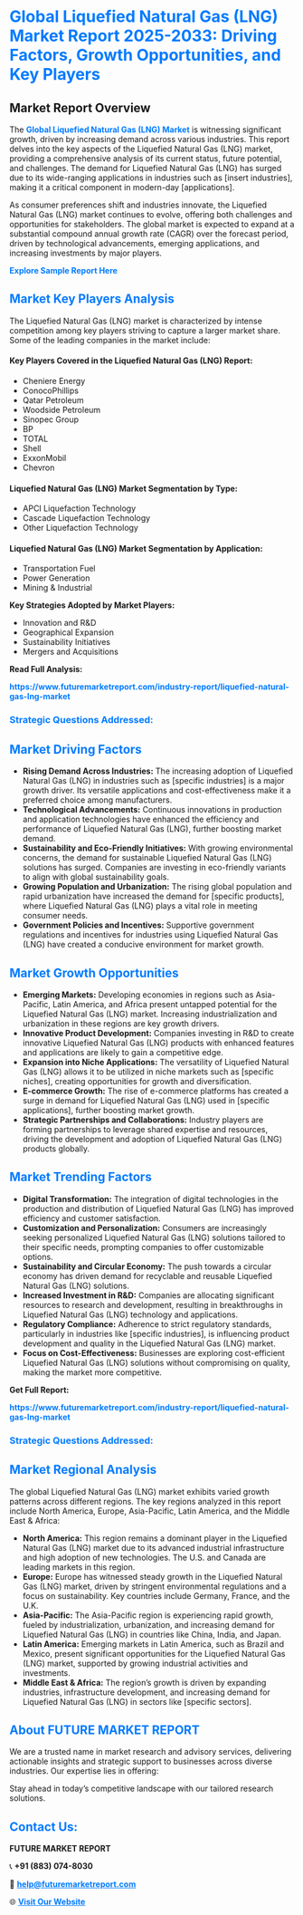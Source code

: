 <h1 style="color: #007BFF;">Global Liquefied Natural Gas (LNG) Market Report 2025-2033: Driving Factors, Growth Opportunities, and Key Players</h1>

<section id="overview">
<h2>Market Report Overview</h2>
<p>The <a href="https://www.futuremarketreport.com/industry-report/liquefied-natural-gas-lng-market" style="color: #007BFF; text-decoration: none;"><strong>Global Liquefied Natural Gas (LNG) Market</strong></a> is witnessing significant growth, driven by increasing demand across various industries. This report delves into the key aspects of the Liquefied Natural Gas (LNG) market, providing a comprehensive analysis of its current status, future potential, and challenges. The demand for Liquefied Natural Gas (LNG) has surged due to its wide-ranging applications in industries such as [insert industries], making it a critical component in modern-day [applications].</p>
<p>As consumer preferences shift and industries innovate, the Liquefied Natural Gas (LNG) market continues to evolve, offering both challenges and opportunities for stakeholders. The global market is expected to expand at a substantial compound annual growth rate (CAGR) over the forecast period, driven by technological advancements, emerging applications, and increasing investments by major players.</p>
</section>

<section id="overview">
<p><a href="https://www.futuremarketreport.com/request-sample/reportId=27029" style="color: #007BFF; text-decoration: none;"><strong>Explore Sample Report Here</strong></a></p>
</section>

<section id="key-players">
<h2 style="color: #007BFF;">Market Key Players Analysis</h2>
<p>The Liquefied Natural Gas (LNG) market is characterized by intense competition among key players striving to capture a larger market share. Some of the leading companies in the market include:</p>
<h4>Key Players Covered in the Liquefied Natural Gas (LNG) Report:</h4>
<ul><li>Cheniere Energy</li><li>ConocoPhillips</li><li>Qatar Petroleum</li><li>Woodside Petroleum</li><li>Sinopec Group</li><li>BP</li><li>TOTAL</li><li>Shell</li><li>ExxonMobil</li><li>Chevron</li></ul>
<h4>Liquefied Natural Gas (LNG) Market Segmentation by Type:</h4>
<ul><li>APCI Liquefaction Technology</li><li>Cascade Liquefaction Technology</li><li>Other Liquefaction Technology</li></ul>

<h4>Liquefied Natural Gas (LNG) Market Segmentation by Application:</h4>
<ul><li>Transportation Fuel</li><li>Power Generation</li><li>Mining &amp; Industrial</li></ul>
<p><strong>Key Strategies Adopted by Market Players:</strong></p>
<ul>
<li>Innovation and R&D</li>
<li>Geographical Expansion</li>
<li>Sustainability Initiatives</li>
<li>Mergers and Acquisitions</li>
</ul>
</section>

<section>
<p><strong>Read Full Analysis: </strong></p><a href="https://www.futuremarketreport.com/industry-report/liquefied-natural-gas-lng-market" style="color: #007BFF; text-decoration: none;"><strong>https://www.futuremarketreport.com/industry-report/liquefied-natural-gas-lng-market</strong></a>
<h3 style="color: #007BFF;">Strategic Questions Addressed:</h3>
</section>

<section id="driving-factors">
<h2 style="color: #007BFF;">Market Driving Factors</h2>
<ul>
<li><strong>Rising Demand Across Industries:</strong> The increasing adoption of Liquefied Natural Gas (LNG) in industries such as [specific industries] is a major growth driver. Its versatile applications and cost-effectiveness make it a preferred choice among manufacturers.</li>
<li><strong>Technological Advancements:</strong> Continuous innovations in production and application technologies have enhanced the efficiency and performance of Liquefied Natural Gas (LNG), further boosting market demand.</li>
<li><strong>Sustainability and Eco-Friendly Initiatives:</strong> With growing environmental concerns, the demand for sustainable Liquefied Natural Gas (LNG) solutions has surged. Companies are investing in eco-friendly variants to align with global sustainability goals.</li>
<li><strong>Growing Population and Urbanization:</strong> The rising global population and rapid urbanization have increased the demand for [specific products], where Liquefied Natural Gas (LNG) plays a vital role in meeting consumer needs.</li>
<li><strong>Government Policies and Incentives:</strong> Supportive government regulations and incentives for industries using Liquefied Natural Gas (LNG) have created a conducive environment for market growth.</li>
</ul>
</section>

<section id="growth-opportunities">
<h2 style="color: #007BFF;">Market Growth Opportunities</h2>
<ul>
<li><strong>Emerging Markets:</strong> Developing economies in regions such as Asia-Pacific, Latin America, and Africa present untapped potential for the Liquefied Natural Gas (LNG) market. Increasing industrialization and urbanization in these regions are key growth drivers.</li>
<li><strong>Innovative Product Development:</strong> Companies investing in R&D to create innovative Liquefied Natural Gas (LNG) products with enhanced features and applications are likely to gain a competitive edge.</li>
<li><strong>Expansion into Niche Applications:</strong> The versatility of Liquefied Natural Gas (LNG) allows it to be utilized in niche markets such as [specific niches], creating opportunities for growth and diversification.</li>
<li><strong>E-commerce Growth:</strong> The rise of e-commerce platforms has created a surge in demand for Liquefied Natural Gas (LNG) used in [specific applications], further boosting market growth.</li>
<li><strong>Strategic Partnerships and Collaborations:</strong> Industry players are forming partnerships to leverage shared expertise and resources, driving the development and adoption of Liquefied Natural Gas (LNG) products globally.</li>
</ul>
</section>

<section id="trending-factors">
<h2 style="color: #007BFF;">Market Trending Factors</h2>
<ul>
<li><strong>Digital Transformation:</strong> The integration of digital technologies in the production and distribution of Liquefied Natural Gas (LNG) has improved efficiency and customer satisfaction.</li>
<li><strong>Customization and Personalization:</strong> Consumers are increasingly seeking personalized Liquefied Natural Gas (LNG) solutions tailored to their specific needs, prompting companies to offer customizable options.</li>
<li><strong>Sustainability and Circular Economy:</strong> The push towards a circular economy has driven demand for recyclable and reusable Liquefied Natural Gas (LNG) solutions.</li>
<li><strong>Increased Investment in R&D:</strong> Companies are allocating significant resources to research and development, resulting in breakthroughs in Liquefied Natural Gas (LNG) technology and applications.</li>
<li><strong>Regulatory Compliance:</strong> Adherence to strict regulatory standards, particularly in industries like [specific industries], is influencing product development and quality in the Liquefied Natural Gas (LNG) market.</li>
<li><strong>Focus on Cost-Effectiveness:</strong> Businesses are exploring cost-efficient Liquefied Natural Gas (LNG) solutions without compromising on quality, making the market more competitive.</li>
</ul>
</section>

<section>
<p><strong>Get Full Report: </strong></p><a href="https://www.futuremarketreport.com/industry-report/liquefied-natural-gas-lng-market" style="color: #007BFF; text-decoration: none;"><strong>https://www.futuremarketreport.com/industry-report/liquefied-natural-gas-lng-market</strong></a>
<h3 style="color: #007BFF;">Strategic Questions Addressed:</h3>
</section>


<section id="regional-analysis">
<h2 style="color: #007BFF;">Market Regional Analysis</h2>
<p>The global Liquefied Natural Gas (LNG) market exhibits varied growth patterns across different regions. The key regions analyzed in this report include North America, Europe, Asia-Pacific, Latin America, and the Middle East & Africa:</p>
<ul>
<li><strong>North America:</strong> This region remains a dominant player in the Liquefied Natural Gas (LNG) market due to its advanced industrial infrastructure and high adoption of new technologies. The U.S. and Canada are leading markets in this region.</li>
<li><strong>Europe:</strong> Europe has witnessed steady growth in the Liquefied Natural Gas (LNG) market, driven by stringent environmental regulations and a focus on sustainability. Key countries include Germany, France, and the U.K.</li>
<li><strong>Asia-Pacific:</strong> The Asia-Pacific region is experiencing rapid growth, fueled by industrialization, urbanization, and increasing demand for Liquefied Natural Gas (LNG) in countries like China, India, and Japan.</li>
<li><strong>Latin America:</strong> Emerging markets in Latin America, such as Brazil and Mexico, present significant opportunities for the Liquefied Natural Gas (LNG) market, supported by growing industrial activities and investments.</li>
<li><strong>Middle East & Africa:</strong> The region’s growth is driven by expanding industries, infrastructure development, and increasing demand for Liquefied Natural Gas (LNG) in sectors like [specific sectors].</li>
</ul>
</section>

<footer>
<h2 style="color: #007BFF;">About FUTURE MARKET REPORT</h2>
<p>We are a trusted name in market research and advisory services, delivering actionable insights and strategic support to businesses across diverse industries. Our expertise lies in offering:</p>

<p>Stay ahead in today’s competitive landscape with our tailored research solutions.</p>

<h2 style="color: #007BFF;">Contact Us:</h2>
<p><strong>FUTURE MARKET REPORT</strong></p>
<p>📞 <strong>+91 (883) 074-8030</strong></p>
<p>📧 <strong><a href="mailto:help@futuremarketreport.com" style="color: #007BFF;">help@futuremarketreport.com</a></strong></p>
<p>🌐 <strong><a href="https://www.futuremarketreport.com/" style="color: #007BFF;">Visit Our Website</a></strong></p>
</footer>
